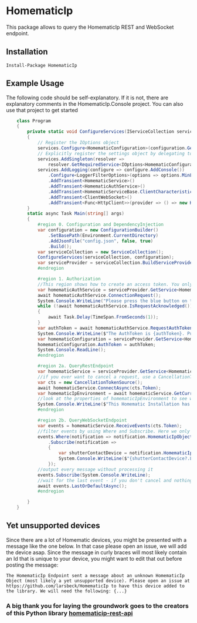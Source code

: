 # HomematicIp
This package allows to query the HomematicIp REST and WebSocket endpoint.
## Installation
`Install-Package HomematicIp`
## Example Usage
The following code should be self-explanatory. If it is not, there are explanatory comments in the HomematicIp.Console project. You can also use that project to get started
```csharp
    class Program
    {
        private static void ConfigureServices(IServiceCollection services, IConfiguration configuration)
        {
            // Register the IOptions object
            services.Configure<HomematicConfiguration>(configuration.GetSection(nameof(HomematicConfiguration)));
            // Explicitly register the settings object by delegating to the IOptions object
            services.AddSingleton(resolver =>
                resolver.GetRequiredService<IOptions<HomematicConfiguration>>().Value);
            services.AddLogging(configure => configure.AddConsole())
                .Configure<LoggerFilterOptions>(options => options.MinLevel = LogLevel.Debug)
                .AddTransient<HomematicService>()
                .AddTransient<HomematicAuthService>()
                .AddTransient<HomematicServiceBase.ClientCharacteristics>()
                .AddTransient<ClientWebSocket>()
                .AddTransient<Func<HttpClient>>(provider => () => new HttpClient());
        }
        static async Task Main(string[] args)
        {
            #region 0. Configuration and DependencyInjection
            var configuration = new ConfigurationBuilder()
                .SetBasePath(Environment.CurrentDirectory)
                .AddJsonFile("config.json", false, true)
                .Build();
            var serviceCollection = new ServiceCollection();
            ConfigureServices(serviceCollection, configuration);
            var serviceProvider = serviceCollection.BuildServiceProvider();
            #endregion

            #region 1. Authorization
            //This region shows how to create an access token. You only need to do this once (until you revoke it)
            var homematicAuthService = serviceProvider.GetService<HomematicAuthService>();
            await homematicAuthService.ConnectionRequest();
            System.Console.WriteLine("Please press the blue button on the access point.");
            while (!await homematicAuthService.IsRequestAcknowledged())
            {
                await Task.Delay(TimeSpan.FromSeconds(1));
            }
            var authToken = await homematicAuthService.RequestAuthToken();
            System.Console.WriteLine($"The AuthToken is {authToken}. Put it in you config to use it for further requests.");
            var homematicConfiguration = serviceProvider.GetService<HomematicConfiguration>();
            homematicConfiguration.AuthToken = authToken;
            System.Console.ReadLine();
            #endregion

            #region 2a. QueryRestEndpoint
            var homematicService = serviceProvider.GetService<HomematicService>();
            //if you ever want to cancel a request, use a CancellationToken
            var cts = new CancellationTokenSource();
            await homematicService.ConnectAsync(cts.Token);
            var homematicIpEnvironment = await homematicService.GetCurrentState(cts.Token);
            //look at the properties of homematicIpEnvironment to see what information it holds
            System.Console.WriteLine($"This Homematic Installation has {homematicIpEnvironment.Clients.Count} connected Clients.");
            #endregion

            #region 2b. QueryWebSocketEndpoint
            var events = homematicService.ReceiveEvents(cts.Token);
            //filter events by using Where and Subscribe. Here we only want to see events about ShutterContactDevices
            events.Where(notification => notification.HomematicIpObjectBase is ShutterContactDevice)
                .Subscribe(notification =>
                {
                    var shutterContactDevice = notification.HomematicIpObjectBase as ShutterContactDevice;
                    System.Console.WriteLine($"{shutterContactDevice?.Label}: WindowState={shutterContactDevice?.WindowState}");
                });
            //output every message without processing it
            events.Subscribe(System.Console.WriteLine);
            //wait for the last event - if you don't cancel and nothing unexpected happens, that means forever
            await events.LastOrDefaultAsync();
            #endregion

        }
    }
```
## Yet unsupported devices
Since there are a lot of Homematic devices, you might be presented with a message like the one below. In that case please open an issue, we will add the device asap. Since the message in curly braces will most likely contain an Id that is unique to your device, you might want to edit that out before posting the message:

`The HomematicIp Endpoint sent a message about an unknown HomematicIp Object (most likely a yet unsupported device). Please open an issue at https://github.com/larsbeck/HomematicIp to have this device added to the library. We will need the following: {...}`

### A big thank you for laying the groundwork goes to the creators of this Python library [homematicip-rest-api](https://github.com/coreGreenberet/homematicip-rest-api)
